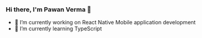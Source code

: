### Hi there, I'm Pawan Verma 👋

- 🔭 I’m currently working on React Native Mobile application development
- 🌱 I’m currently learning TypeScript

